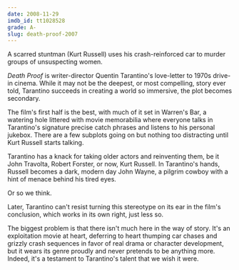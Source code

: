 ```yaml
---
date: 2008-11-29
imdb_id: tt1028528
grade: A-
slug: death-proof-2007
---
```


A scarred stuntman (Kurt Russell) uses his crash-reinforced car to murder groups of unsuspecting women.

_Death Proof_ is writer-director Quentin Tarantino's love-letter to 1970s drive-in cinema. While it may not be the deepest, or most compelling, story ever told, Tarantino succeeds in creating a world so immersive, the plot becomes secondary.

The film's first half is the best, with much of it set in Warren's Bar, a watering hole littered with movie memorabilia where everyone talks in Tarantino's signature precise catch phrases and listens to his personal jukebox. There are a few subplots going on but nothing too distracting until Kurt Russell starts talking.

Tarantino has a knack for taking older actors and reinventing them, be it John Travolta, Robert Forster, or now, Kurt Russell. In Tarantino's hands, Russell becomes a dark, modern day John Wayne, a pilgrim cowboy with a hint of menace behind his tired eyes.

Or so we think.

Later, Tarantino can't resist turning this stereotype on its ear in the film's conclusion, which works in its own right, just less so.

The biggest problem is that there isn't much here in the way of story. It's an exploitation movie at heart, deferring to heart thumping car chases and grizzly crash sequences in favor of real drama or character development, but it wears its genre proudly and never pretends to be anything more. Indeed, it's a testament to Tarantino's talent that we wish it were.
